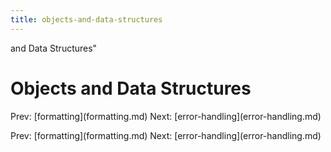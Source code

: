 ```yaml
---
title: objects-and-data-structures
---
```


and Data Structures\"

# Objects and Data Structures

Prev: \[formatting](formatting.md) Next:
\[error-handling](error-handling.md)

Prev: \[formatting](formatting.md) Next:
\[error-handling](error-handling.md)
